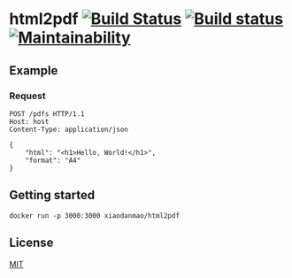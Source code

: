 # html2pdf [![Build Status](https://travis-ci.org/Frederick-S/html2pdf.svg?branch=master)](https://travis-ci.org/Frederick-S/html2pdf) [![Build status](https://ci.appveyor.com/api/projects/status/91sq693rev5u7cn5/branch/master?svg=true)](https://ci.appveyor.com/project/Frederick-S/html2pdf/branch/master) [![Maintainability](https://api.codeclimate.com/v1/badges/b9451bfc5cdafca7d216/maintainability)](https://codeclimate.com/github/Frederick-S/html2pdf/maintainability)

## Example
### Request
```http
POST /pdfs HTTP/1.1
Host: host
Content-Type: application/json

{
	"html": "<h1>Hello, World!</h1>",
	"format": "A4"
}
```

## Getting started
```
docker run -p 3000:3000 xiaodanmao/html2pdf
```

## License
[MIT](LICENSE)
